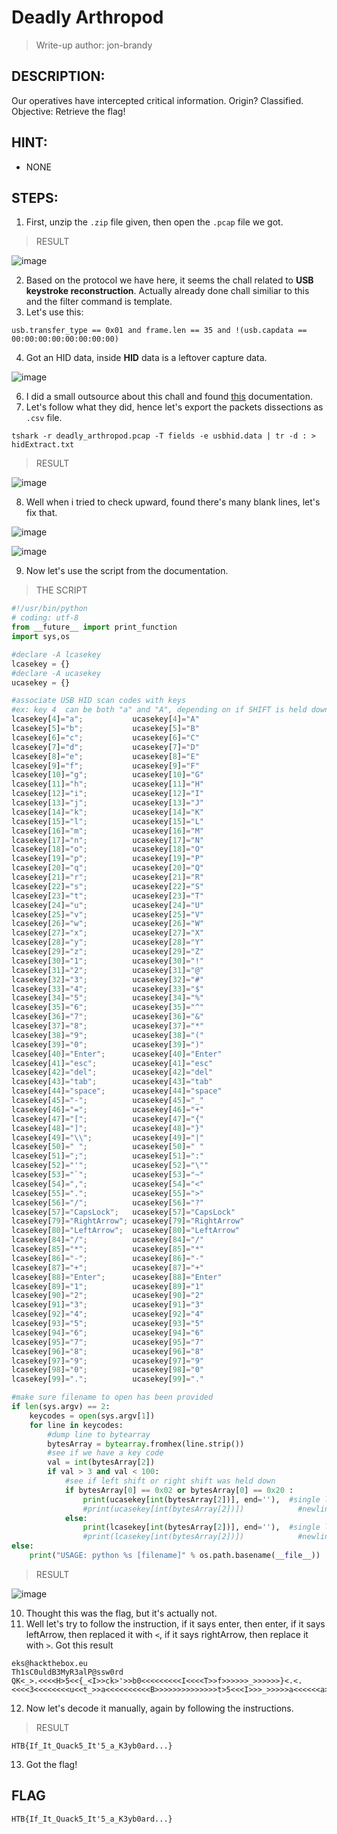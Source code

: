 # Deadly Arthropod
> Write-up author: jon-brandy
## DESCRIPTION:
Our operatives have intercepted critical information. Origin? Classified.
Objective: Retrieve the flag!
## HINT:
- NONE
## STEPS:
1. First, unzip the `.zip` file given, then open the `.pcap` file we got.

> RESULT

![image](https://user-images.githubusercontent.com/70703371/213171300-d3af188e-096d-4139-ae73-86bb08451e65.png)



2. Based on the protocol we have here, it seems the chall related to **USB keystroke reconstruction**. Actually already done chall similiar to this and the filter command is template.
3. Let's use this:

```
usb.transfer_type == 0x01 and frame.len == 35 and !(usb.capdata == 00:00:00:00:00:00:00:00)
```

4. Got an HID data, inside **HID** data is a leftover capture data.

![image](https://user-images.githubusercontent.com/70703371/213171236-b843b086-ccf5-4b31-b0ce-277db883eb9a.png)


6. I did a small outsource about this chall and found [this](https://blog.stayontarget.org/2019/03/decoding-mixed-case-usb-keystrokes-from.html) documentation.
7. Let's follow what they did, hence let's export the packets dissections as `.csv` file.


```
tshark -r deadly_arthropod.pcap -T fields -e usbhid.data | tr -d : > hidExtract.txt
```

> RESULT

![image](https://user-images.githubusercontent.com/70703371/213173135-56022fe7-9dad-4216-95e8-96506a394276.png)


8. Well when i tried to check upward, found there's many blank lines, let's fix that.

![image](https://user-images.githubusercontent.com/70703371/213174270-69477093-58a2-4978-ac90-7ba647390ba9.png)


![image](https://user-images.githubusercontent.com/70703371/213174391-63c60072-894b-48cb-a793-f109df880331.png)


9. Now let's use the script from the documentation.

> THE SCRIPT

```py
#!/usr/bin/python
# coding: utf-8
from __future__ import print_function
import sys,os

#declare -A lcasekey
lcasekey = {}
#declare -A ucasekey
ucasekey = {}

#associate USB HID scan codes with keys
#ex: key 4  can be both "a" and "A", depending on if SHIFT is held down
lcasekey[4]="a";           ucasekey[4]="A"
lcasekey[5]="b";           ucasekey[5]="B"
lcasekey[6]="c";           ucasekey[6]="C"
lcasekey[7]="d";           ucasekey[7]="D"
lcasekey[8]="e";           ucasekey[8]="E"
lcasekey[9]="f";           ucasekey[9]="F"
lcasekey[10]="g";          ucasekey[10]="G"
lcasekey[11]="h";          ucasekey[11]="H"
lcasekey[12]="i";          ucasekey[12]="I"
lcasekey[13]="j";          ucasekey[13]="J"
lcasekey[14]="k";          ucasekey[14]="K"
lcasekey[15]="l";          ucasekey[15]="L"
lcasekey[16]="m";          ucasekey[16]="M"
lcasekey[17]="n";          ucasekey[17]="N"
lcasekey[18]="o";          ucasekey[18]="O"
lcasekey[19]="p";          ucasekey[19]="P"
lcasekey[20]="q";          ucasekey[20]="Q"
lcasekey[21]="r";          ucasekey[21]="R"
lcasekey[22]="s";          ucasekey[22]="S"
lcasekey[23]="t";          ucasekey[23]="T"
lcasekey[24]="u";          ucasekey[24]="U"
lcasekey[25]="v";          ucasekey[25]="V"
lcasekey[26]="w";          ucasekey[26]="W"
lcasekey[27]="x";          ucasekey[27]="X"
lcasekey[28]="y";          ucasekey[28]="Y"
lcasekey[29]="z";          ucasekey[29]="Z"
lcasekey[30]="1";          ucasekey[30]="!"
lcasekey[31]="2";          ucasekey[31]="@"
lcasekey[32]="3";          ucasekey[32]="#"
lcasekey[33]="4";          ucasekey[33]="$"
lcasekey[34]="5";          ucasekey[34]="%"
lcasekey[35]="6";          ucasekey[35]="^"
lcasekey[36]="7";          ucasekey[36]="&"
lcasekey[37]="8";          ucasekey[37]="*"
lcasekey[38]="9";          ucasekey[38]="("
lcasekey[39]="0";          ucasekey[39]=")"
lcasekey[40]="Enter";      ucasekey[40]="Enter"
lcasekey[41]="esc";        ucasekey[41]="esc"
lcasekey[42]="del";        ucasekey[42]="del"
lcasekey[43]="tab";        ucasekey[43]="tab"
lcasekey[44]="space";      ucasekey[44]="space"
lcasekey[45]="-";          ucasekey[45]="_"
lcasekey[46]="=";          ucasekey[46]="+"
lcasekey[47]="[";          ucasekey[47]="{"
lcasekey[48]="]";          ucasekey[48]="}"
lcasekey[49]="\\";         ucasekey[49]="|"
lcasekey[50]=" ";          ucasekey[50]=" "
lcasekey[51]=";";          ucasekey[51]=":"
lcasekey[52]="'";          ucasekey[52]="\""
lcasekey[53]="`";          ucasekey[53]="~"
lcasekey[54]=",";          ucasekey[54]="<"
lcasekey[55]=".";          ucasekey[55]=">"
lcasekey[56]="/";          ucasekey[56]="?"
lcasekey[57]="CapsLock";   ucasekey[57]="CapsLock"
lcasekey[79]="RightArrow"; ucasekey[79]="RightArrow"
lcasekey[80]="LeftArrow";  ucasekey[80]="LeftArrow"
lcasekey[84]="/";          ucasekey[84]="/"
lcasekey[85]="*";          ucasekey[85]="*"
lcasekey[86]="-";          ucasekey[86]="-"
lcasekey[87]="+";          ucasekey[87]="+"
lcasekey[88]="Enter";      ucasekey[88]="Enter"
lcasekey[89]="1";          ucasekey[89]="1"
lcasekey[90]="2";          ucasekey[90]="2"
lcasekey[91]="3";          ucasekey[91]="3"
lcasekey[92]="4";          ucasekey[92]="4"
lcasekey[93]="5";          ucasekey[93]="5"
lcasekey[94]="6";          ucasekey[94]="6"
lcasekey[95]="7";          ucasekey[95]="7"
lcasekey[96]="8";          ucasekey[96]="8"
lcasekey[97]="9";          ucasekey[97]="9"
lcasekey[98]="0";          ucasekey[98]="0"
lcasekey[99]=".";          ucasekey[99]="."

#make sure filename to open has been provided
if len(sys.argv) == 2:
	keycodes = open(sys.argv[1])
	for line in keycodes:
		#dump line to bytearray
		bytesArray = bytearray.fromhex(line.strip())
		#see if we have a key code
		val = int(bytesArray[2])
		if val > 3 and val < 100:
			#see if left shift or right shift was held down
			if bytesArray[0] == 0x02 or bytesArray[0] == 0x20 :
				print(ucasekey[int(bytesArray[2])], end=''),  #single line output
				#print(ucasekey[int(bytesArray[2])])            #newline output
			else:
				print(lcasekey[int(bytesArray[2])], end=''),  #single line output
				#print(lcasekey[int(bytesArray[2])])            #newline output
else:
    print("USAGE: python %s [filename]" % os.path.basename(__file__))
```

> RESULT

![image](https://user-images.githubusercontent.com/70703371/213174549-345478bc-e5ea-4100-a57d-25edbe1ecfa7.png)


10. Thought this was the flag, but it's actually not.
11. Well let's try to follow the instruction, if it says enter, then enter, if it says leftArrow, then replaced it with `<`, if it says rightArrow, then replace it with `>`. Got this result

```
eks@hackthebox.eu
Th1sC0uldB3MyR3alP@ssw0rd
QK<_>.<<<<H>5<<{_<I>>ck>'>>b0<<<<<<<<<I<<<<T>>f>>>>>>_>>>>>>}<.<.<<<<3<<<<<<<<u<<t_>>a<<<<<<<<<<B>>>>>>>>>>>>>>t>5<<<I>>>_>>>>>a<<<<<<a>>>>>>d<<<<y>>>r
```

12. Now let's decode it manually, again by following the instructions.

> RESULT

```
HTB{If_It_Quack5_It'5_a_K3yb0ard...}
```

13. Got the flag!

## FLAG

```
HTB{If_It_Quack5_It'5_a_K3yb0ard...}
```

